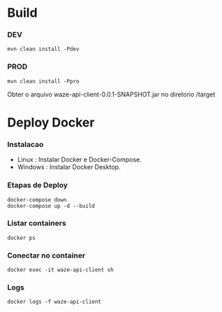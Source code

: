 # Build
### DEV
```console
mvn clean install -Pdev
```

### PROD
```console
mvn clean install -Ppro
```

Obter o arquivo waze-api-client-0.0.1-SNAPSHOT.jar no diretorio /target

# Deploy Docker

### Instalacao
- Linux : Instalar Docker e Docker-Compose.
- Windows : Instalar Docker Desktop.

### Etapas de Deploy
```console
docker-compose down
docker-compose up -d --build
```

### Listar containers
```console
docker ps
```

### Conectar no container
```console
docker exec -it waze-api-client sh
```

### Logs
```console
docker logs -f waze-api-client
```